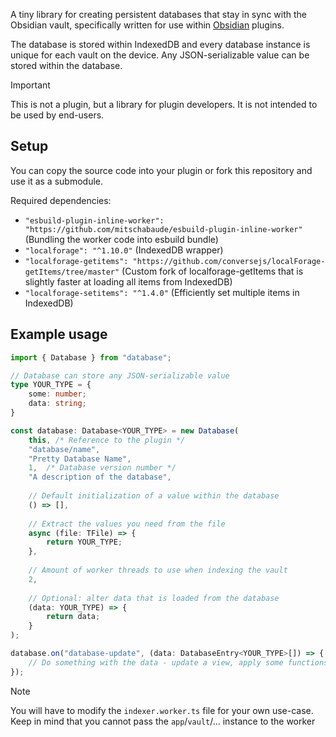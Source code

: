 A tiny library for creating persistent databases that stay in sync with the Obsidian vault, specifically written for use within [Obsidian](https://obsidian.md/) plugins.


The database is stored within IndexedDB and every database instance is unique for each vault on the device. Any JSON-serializable value can be stored within the database.

> [!IMPORTANT]
> This is not a plugin, but a library for plugin developers. It is not intended to be used by end-users.


## Setup
You can copy the source code into your plugin or fork this repository and use it as a submodule.

Required dependencies:
- `"esbuild-plugin-inline-worker": "https://github.com/mitschabaude/esbuild-plugin-inline-worker"` (Bundling the worker code into esbuild bundle)
- `"localforage": "^1.10.0"` (IndexedDB wrapper)
- `"localforage-getitems": "https://github.com/conversejs/localForage-getItems/tree/master"` (Custom fork of localforage-getItems that is slightly faster at loading all items from IndexedDB)
- `"localforage-setitems": "^1.4.0"` (Efficiently set multiple items in IndexedDB)




## Example usage
```ts
import { Database } from "database";

// Database can store any JSON-serializable value
type YOUR_TYPE = {
	some: number;
	data: string;
}

const database: Database<YOUR_TYPE> = new Database(
    this, /* Reference to the plugin */
    "database/name",
    "Pretty Database Name",
    1,  /* Database version number */
    "A description of the database",
	
    // Default initialization of a value within the database
    () => [], 
	
    // Extract the values you need from the file
    async (file: TFile) => {
        return YOUR_TYPE;
    },
	
    // Amount of worker threads to use when indexing the vault
    2,
	
    // Optional: alter data that is loaded from the database
    (data: YOUR_TYPE) => {
        return data;
    }
);

database.on("database-update", (data: DatabaseEntry<YOUR_TYPE>[]) => {
    // Do something with the data - update a view, apply some functions, ...
});
```

> [!NOTE]
> You will have to modify the `indexer.worker.ts` file for your own use-case. Keep in mind that you cannot pass the `app`/`vault`/... instance to the worker
